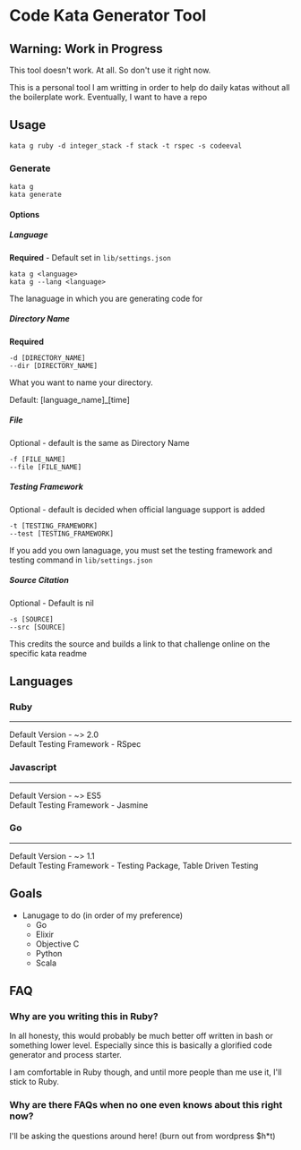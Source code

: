 Code Kata Generator Tool
===============================================================================

## Warning: Work in Progress

This tool doesn't work. At all. So don't use it right now.

This is a personal tool I am writting in order to help do daily katas without
all the boilerplate work. Eventually, I want to have a repo 

Usage
-------------------------------------------------------------------------------

`kata g ruby -d integer_stack -f stack -t rspec -s codeeval`

### Generate

`kata g`  
`kata generate`

#### Options

##### Language

__Required__ - Default set in `lib/settings.json`

`kata g <language>`  
`kata g --lang <language>`

The lanaguage in which you are generating code for

##### Directory Name

__Required__

`-d [DIRECTORY_NAME]`  
`--dir [DIRECTORY_NAME]`

What you want to name your directory. 

Default: [language_name]_[time]

##### File

Optional - default is the same as Directory Name

`-f [FILE_NAME]`  
`--file [FILE_NAME]`  

##### Testing Framework

Optional - default is decided when official language support is added

`-t [TESTING_FRAMEWORK]`  
`--test [TESTING_FRAMEWORK]`

If you add you own lanaguage, you must set the testing framework and testing
command in `lib/settings.json`  


##### Source Citation

Optional - Default is nil

`-s [SOURCE]`  
`--src [SOURCE]`

This credits the source and builds a link to that challenge online on the specific kata readme

Languages
-------------------------------------------------------------------------------

### Ruby
-------------------------------------------------------------------------------

Default Version - ~> 2.0  
Default Testing Framework - RSpec


### Javascript
-------------------------------------------------------------------------------

Default Version - ~> ES5  
Default Testing Framework - Jasmine


### Go
-------------------------------------------------------------------------------

Default Version - ~> 1.1  
Default Testing Framework - Testing Package, Table Driven Testing


Goals
-------------------------------------------------------------------------------

- Lanugage to do (in order of my preference)
    - Go
    - Elixir
    - Objective C
    - Python
    - Scala

FAQ
-------------------------------------------------------------------------------

### Why are you writing this in Ruby?

In all honesty, this would probably be much better off written in bash or something lower level. Especially since this is basically a glorified code generator and process starter.

I am comfortable in Ruby though, and until more people than me use it, I'll stick to Ruby.

### Why are there FAQs when no one even knows about this right now?

I'll be asking the questions around here! (burn out from wordpress $h*t)
